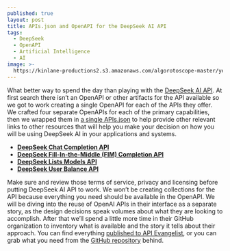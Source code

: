 ```yaml
---
published: true
layout: post
title: APIs.json and OpenAPI for the DeepSeek AI API
tags:
  - DeepSeek
  - OpenAPI
  - Artificial Intelligence
  - AI
image: >-
  https://kinlane-productions2.s3.amazonaws.com/algorotoscope-master/yellow-journalism-arrow-in-ground.jpeg
---
```

What better way to spend the day than playing with the [DeepSeek AI API](https://contracts.apievangelist.com/store/deepseek/). At first search there isn’t an OpenAPI or other artifacts for the API available so we got to work creating a single OpenAPI for each of the APIs they offer. We crafted four separate OpenAPIs for each of the primary capabilities, then we wrapped them in [a single APIs.json](https://github.com/api-evangelist/deepseek/blob/main/apis.yml) to help provide other relevant links to other resources that will help you make your decision on how you will be using DeepSeek AI in your applications and systems.

- [**DeepSeek Chat Completion API**](https://github.com/api-evangelist/deepseek/blob/main/openapi/deepseek-chat-completion-api-openapi.yml)
- [**DeepSeek Fill-In-the-Middle (FIM) Completion API**](https://github.com/api-evangelist/deepseek/blob/main/openapi/deepseek-fim-completion-openapi.yml)
- [**DeepSeek Lists Models API**](https://github.com/api-evangelist/deepseek/blob/main/openapi/deepseek-lists-models-api-openapi.yml)
- [**DeepSeek User Balance API**](https://github.com/api-evangelist/deepseek/blob/main/openapi/deepseek-user-balance-api-openapi.yml)

Make sure and review those terms of service, privacy and licensing before putting DeepSeek AI API to work. We won’t be creating collections for the API because everything you need should be available in the OpenAPI. We will be diving into the reuse of OpenAI APIs in their interface as a separate story, as the design decisions speak volumes about what they are looking to accomplish. After that we’ll spend a little more time in their GitHub organization to inventory what is available and the story it tells about their approach. You can find everything [published to API Evangelist](https://contracts.apievangelist.com/store/deepseek/), or you can grab what you need from the [GitHub repository](https://github.com/api-evangelist/deepseek) behind.



